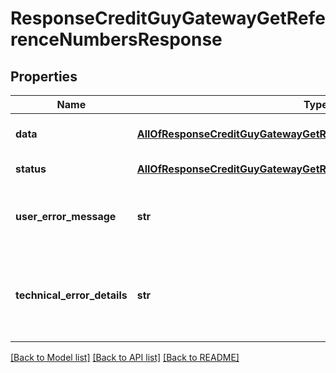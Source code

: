 # ResponseCreditGuyGatewayGetReferenceNumbersResponse

## Properties
Name | Type | Description | Notes
------------ | ------------- | ------------- | -------------
**data** | [**AllOfResponseCreditGuyGatewayGetReferenceNumbersResponseData**](AllOfResponseCreditGuyGatewayGetReferenceNumbersResponseData.md) | API specific response data | [optional] 
**status** | [**AllOfResponseCreditGuyGatewayGetReferenceNumbersResponseStatus**](AllOfResponseCreditGuyGatewayGetReferenceNumbersResponseStatus.md) | Response status | [optional] 
**user_error_message** | **str** | Error message, in a user readable format | [optional] 
**technical_error_details** | **str** | Technical error details, let us know if you received this. | [optional] 

[[Back to Model list]](../README.md#documentation-for-models) [[Back to API list]](../README.md#documentation-for-api-endpoints) [[Back to README]](../README.md)

